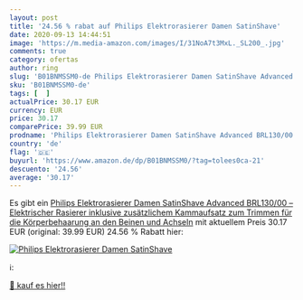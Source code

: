 ```yaml
---
layout: post
title: '24.56 % rabat auf Philips Elektrorasierer Damen SatinShave'
date: 2020-09-13 14:44:51
image: 'https://m.media-amazon.com/images/I/31NoA7t3MxL._SL200_.jpg'
comments: true
category: ofertas
author: ring
slug: 'B01BNMSSM0-de Philips Elektrorasierer Damen SatinShave Advanced...'
sku: 'B01BNMSSM0-de'
tags: [  ]
actualPrice: 30.17 EUR
currency: EUR
price: 30.17
comparePrice: 39.99 EUR
prodname: 'Philips Elektrorasierer Damen SatinShave Advanced BRL130/00 – Elektrischer Rasierer inklusive zusätzlichem Kammaufsatz zum Trimmen für die Körperbehaarung an den Beinen und Achseln'
country: 'de'
flag: '🇩🇪'
buyurl: 'https://www.amazon.de/dp/B01BNMSSM0/?tag=tolees0ca-21'
descuento: '24.56'
average: '30.17'
---
```


Es gibt ein [Philips Elektrorasierer Damen SatinShave Advanced BRL130/00 – Elektrischer Rasierer inklusive zusätzlichem Kammaufsatz zum Trimmen für die Körperbehaarung an den Beinen und Achseln](https://www.amazon.de/dp/B01BNMSSM0/?tag=tolees0ca-21) mit aktuellem Preis 30.17 EUR (original: 39.99 EUR) 24.56 % Rabatt hier:

[![Philips Elektrorasierer Damen SatinShave](https://m.media-amazon.com/images/I/31NoA7t3MxL._SL200_.jpg)](https://www.amazon.de/dp/B01BNMSSM0/?tag=tolees0ca-21)

ℹ️:


[🛒 kauf es hier!!](https://www.amazon.de/dp/B01BNMSSM0/?tag=tolees0ca-21)
